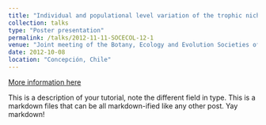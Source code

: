```yaml
---
title: "Individual and populational level variation of the trophic niche: a comparative analysis of intertidal consumers"
collection: talks
type: "Poster presentation"
permalink: /talks/2012-11-11-SOCECOL-12-1
venue: "Joint meeting of the Botany, Ecology and Evolution Societies of Chile"
date: 2012-10-08
location: "Concepción, Chile"
---
```


[More information here](http://exampleurl.com)

This is a description of your tutorial, note the different field in type. This is a markdown files that can be all markdown-ified like any other post. Yay markdown!
